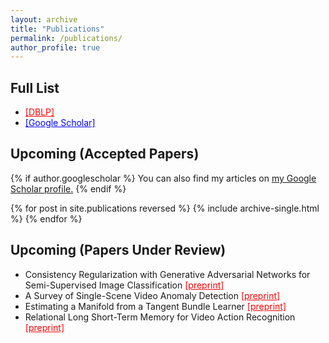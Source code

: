 ```yaml
---
layout: archive
title: "Publications"
permalink: /publications/
author_profile: true
---
```


## Full List 
* <a href="https://dblp.uni-trier.de/pers/v/Vatsavai:Ranga_Raju.html" style="color:red;" target="_blank">[DBLP]</a>
* <a href="https://scholar.google.com/citations?user=y-JsL4kAAAAJ&hl=en" style="color:blue;" target="_blank">[Google Scholar]</a>

## Upcoming (Accepted Papers)

{% if author.googlescholar %}
  You can also find my articles on <u><a href="{{author.googlescholar}}">my Google Scholar profile</a>.</u>
{% endif %}

{% for post in site.publications reversed %}
  {% include archive-single.html %}
{% endfor %}

## Upcoming (Papers Under Review)

* Consistency Regularization with Generative Adversarial Networks for Semi-Supervised Image Classification <a href="https://arxiv.org/pdf/2007.03844.pdf" style="color:red;" target="_blank">[preprint]</a>
* A Survey of Single-Scene Video Anomaly Detection <a href="https://arxiv.org/pdf/2004.05993" style="color:red;" target="_blank">[preprint]</a>
* Estimating a Manifold from a Tangent Bundle Learner <a href="https://arxiv.org/pdf/1906.07661" style="color:red;" target="_blank">[preprint]</a>
* Relational Long Short-Term Memory for Video Action Recognition <a href="https://arxiv.org/pdf/1811.07059" style="color:red;" target="_blank">[preprint]</a>
